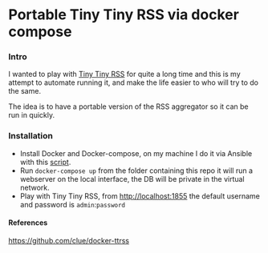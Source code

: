 Portable Tiny Tiny RSS via docker compose
===


### Intro

I wanted to play with [Tiny Tiny RSS](https://git.tt-rss.org/fox/tt-rss)
for quite a long time and this is my attempt to automate running it, and
make the life easier to who will try to do the same.

The idea is to have a portable version of the RSS aggregator so it can be
run in quickly.

### Installation

* Install Docker and Docker-compose, on my machine I do it via Ansible
with this [script](https://github.com/dariosky/ansible-mybox).
* Run `docker-compose up` from the folder containing this repo
it will run a webserver on the local interface, the DB will be
private in the virtual network.
* Play with Tiny Tiny RSS, from [http://localhost:1855](http://localhost:1855)
the default username and password is `admin`:`password`

#### References

https://github.com/clue/docker-ttrss
